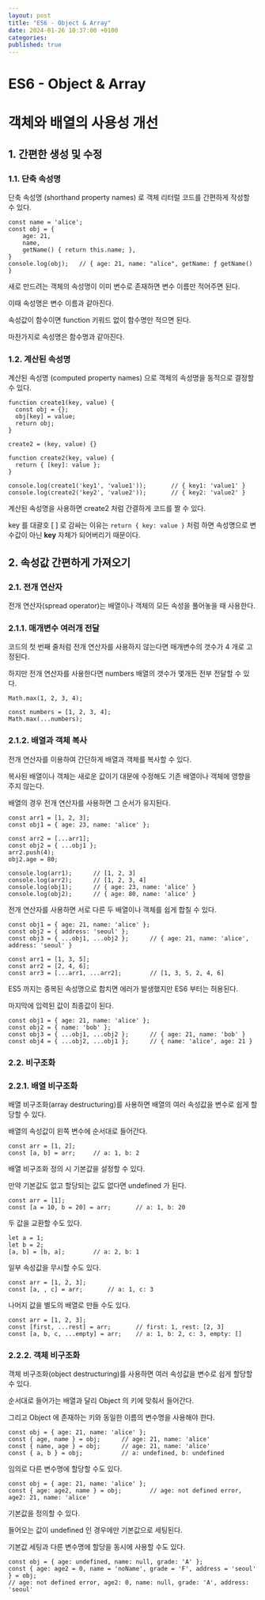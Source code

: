 ```yaml
---
layout: post
title: "ES6 - Object & Array"
date: 2024-01-26 10:37:00 +0100
categories:
published: true
---
```


# ES6 - Object & Array

# 객체와 배열의 사용성 개선

## 1. 간편한 생성 및 수정

### 1.1. 단축 속성명

단축 속성명 (shorthand property names) 로 객체 리터럴 코드를 간편하게 작성할 수 있다.

```
const name = 'alice';
const obj = {
    age: 21,
    name,
    getName() { return this.name; },
}
console.log(obj);   // { age: 21, name: "alice", getName: ƒ getName() }
```

새로 만드려는 객체의 속성명이 이미 변수로 존재하면 변수 이름만 적어주면 된다.

이때 속성명은 변수 이름과 같아진다.

속성값이 함수이면 function 키워드 없이 함수명만 적으면 된다.

마찬가지로 속성명은 함수명과 같아진다.

### 1.2. 계산된 속성명

계산된 속성명 (computed property names) 으로 객체의 속성명을 동적으로 결정할 수 있다.

```
function create1(key, value) {
  const obj = {};
  obj[key] = value;
  return obj;
}

create2 = (key, value) {}

function create2(key, value) {
  return { [key]: value };
}

console.log(create1('key1', 'value1'));       // { key1: 'value1' }
console.log(create2('key2', 'value2'));       // { key2: 'value2' }
```

계산된 속성명을 사용하면 create2 처럼 간결하게 코드를 짤 수 있다.

key 를 대괄호 [ ] 로 감싸는 이유는 `return { key: value }` 처럼 하면 속성명으로 변수값이 아닌 **key** 자체가 되어버리기 때문이다.

## 2. 속성값 간편하게 가져오기

### 2.1. 전개 연산자

전개 연산자(spread operator)는 배열이나 객체의 모든 속성을 풀어놓을 때 사용한다.

### 2.1.1. 매개변수 여러개 전달

코드의 첫 번째 줄처럼 전개 연산자를 사용하지 않는다면 매개변수의 갯수가 4 개로 고정된다.

하지만 전개 연산자를 사용한다면 numbers 배열의 갯수가 몇개든 전부 전달할 수 있다.

```
Math.max(1, 2, 3, 4);

const numbers = [1, 2, 3, 4];
Math.max(...numbers);
```

### 2.1.2. 배열과 객체 복사

전개 연산자를 이용하여 간단하게 배열과 객체를 복사할 수 있다.

복사된 배열이나 객체는 새로운 값이기 대문에 수정해도 기존 배열이나 객체에 영향을 주지 않는다.

배열의 경우 전개 연산자를 사용하면 그 순서가 유지된다.

```
const arr1 = [1, 2, 3];
const obj1 = { age: 23, name: 'alice' };

const arr2 = [...arr1];
const obj2 = { ...obj1 };
arr2.push(4);
obj2.age = 80;

console.log(arr1);      // [1, 2, 3]
console.log(arr2);      // [1, 2, 3, 4]
console.log(obj1);      // { age: 23, name: 'alice' }
console.log(obj2);      // { age: 80, name: 'alice' }
```

전개 연산자를 사용하면 서로 다른 두 배열이나 객체를 쉽게 합칠 수 있다.

```
const obj1 = { age: 21, name: 'alice' };
const obj2 = { address: 'seoul' };
const obj3 = { ...obj1, ...obj2 };      // { age: 21, name: 'alice', address: 'seoul' }

const arr1 = [1, 3, 5];
const arr2 = [2, 4, 6];
const arr3 = [...arr1, ...arr2];        // [1, 3, 5, 2, 4, 6]
```

ES5 까지는 중복된 속성명으로 합치면 에러가 발생했지만 ES6 부터는 허용된다.

마지막에 입력된 값이 최종값이 된다.

```
const obj1 = { age: 21, name: 'alice' };
const obj2 = { name: 'bob' };
const obj3 = { ...obj1, ...obj2 };      // { age: 21, name: 'bob' }
const obj4 = { ...obj2, ...obj1 };      // { name: 'alice', age: 21 }
```

### 2.2. 비구조화

### 2.2.1. 배열 비구조화

배열 비구조화(array destructuring)를 사용하면 배열의 여러 속성값을 변수로 쉽게 할당할 수 있다.

배열의 속성값이 왼쪽 변수에 순서대로 들어간다.

```
const arr = [1, 2];
const [a, b] = arr;     // a: 1, b: 2
```

배열 비구조화 정의 시 기본값을 설정할 수 있다.

만약 기본값도 없고 할당되는 값도 없다면 undefined 가 된다.

```
const arr = [1];
const [a = 10, b = 20] = arr;       // a: 1, b: 20
```

두 값을 교환할 수도 있다.

```
let a = 1;
let b = 2;
[a, b] = [b, a];        // a: 2, b: 1
```

일부 속성값을 무시할 수도 있다.

```
const arr = [1, 2, 3];
const [a, , c] = arr;       // a: 1, c: 3
```

나머지 값을 별도의 배열로 만들 수도 있다.

```
const arr = [1, 2, 3];
const [first, ...rest] = arr;       // first: 1, rest: [2, 3]
const [a, b, c, ...empty] = arr;    // a: 1, b: 2, c: 3, empty: []
```

### 2.2.2. 객체 비구조화

객체 비구조화(object destructuring)를 사용하면 여러 속성값을 변수로 쉽게 할당할 수 있다.

순서대로 들어가는 배열과 달리 Object 의 키에 맞춰서 들어간다.

그리고 Object 에 존재하는 키와 동일한 이름의 변수명을 사용해야 한다.

```
const obj = { age: 21, name: 'alice' };
const { age, name } = obj;      // age: 21, name: 'alice'
const { name, age } = obj;      // age: 21, name: 'alice'
const { a, b } = obj;           // a: undefined, b: undefined
```

임의로 다른 변수명에 할당할 수도 있다.

```
const obj = { age: 21, name: 'alice' };
const { age: age2, name } = obj;        // age: not defined error, age2: 21, name: 'alice'
```

기본값을 정의할 수 있다.

들어오는 값이 undefined 인 경우에만 기본값으로 세팅된다.

기본값 세팅과 다른 변수명에 할당을 동시에 사용할 수도 있다.

```
const obj = { age: undefined, name: null, grade: 'A' };
const { age: age2 = 0, name = 'noName', grade = 'F', address = 'seoul' } = obj;
// age: not defined error, age2: 0, name: null, grade: 'A', address: 'seoul'
```
